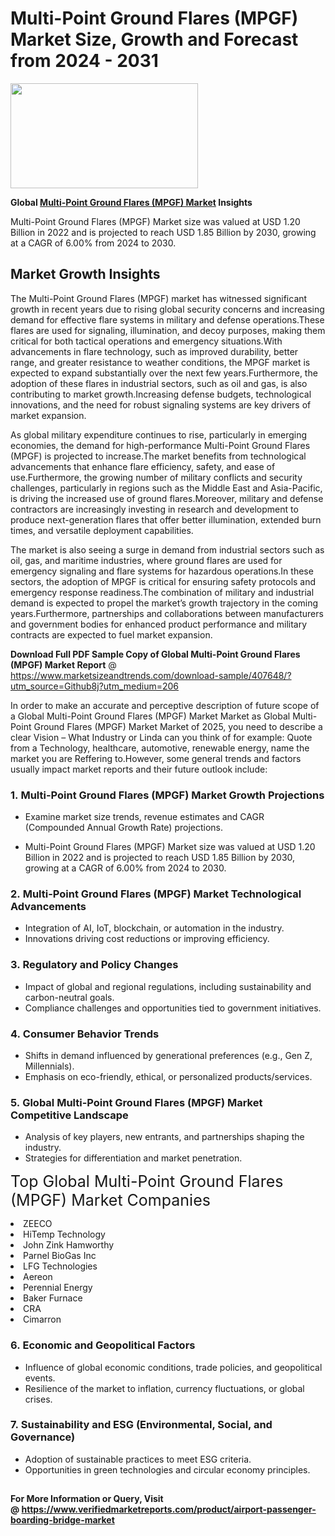 <H1>Multi-Point Ground Flares (MPGF) Market Size, Growth and Forecast from 2024 - 2031</H1><img class="aligncenter size-medium wp-image-584254" src="https://thirdeyenews.in/wp-content/uploads/2024/09/Global-Market-Research-300x168.jpeg" alt="" width="300" height="168" /><p><strong>Global&nbsp;<a href="https://www.marketsizeandtrends.com/download-sample/407648/?utm_source=Github8j?utm_medium=206">Multi-Point Ground Flares (MPGF) Market</a> Insights</strong></p><p>Multi-Point Ground Flares (MPGF) Market size was valued at USD 1.20 Billion in 2022 and is projected to reach USD 1.85 Billion by 2030, growing at a CAGR of 6.00% from 2024 to 2030.</p><p><h2>Market Growth Insights</h2> <p>The Multi-Point Ground Flares (MPGF) market has witnessed significant growth in recent years due to rising global security concerns and increasing demand for effective flare systems in military and defense operations.These flares are used for signaling, illumination, and decoy purposes, making them critical for both tactical operations and emergency situations.With advancements in flare technology, such as improved durability, better range, and greater resistance to weather conditions, the MPGF market is expected to expand substantially over the next few years.Furthermore, the adoption of these flares in industrial sectors, such as oil and gas, is also contributing to market growth.Increasing defense budgets, technological innovations, and the need for robust signaling systems are key drivers of market expansion.</p> <p>As global military expenditure continues to rise, particularly in emerging economies, the demand for high-performance Multi-Point Ground Flares (MPGF) is projected to increase.The market benefits from technological advancements that enhance flare efficiency, safety, and ease of use.Furthermore, the growing number of military conflicts and security challenges, particularly in regions such as the Middle East and Asia-Pacific, is driving the increased use of ground flares.Moreover, military and defense contractors are increasingly investing in research and development to produce next-generation flares that offer better illumination, extended burn times, and versatile deployment capabilities.</p> <p>The market is also seeing a surge in demand from industrial sectors such as oil, gas, and maritime industries, where ground flares are used for emergency signaling and flare systems for hazardous operations.In these sectors, the adoption of MPGF is critical for ensuring safety protocols and emergency response readiness.The combination of military and industrial demand is expected to propel the market’s growth trajectory in the coming years.Furthermore, partnerships and collaborations between manufacturers and government bodies for enhanced product performance and military contracts are expected to fuel market expansion.</p> <p><span class=""><strong>Download Full PDF Sample Copy of Global Multi-Point Ground Flares (MPGF) Market Report</strong> @ <a href="https://www.marketsizeandtrends.com/download-sample/407648/?utm_source=Github8j?utm_medium=206" target="_blank">https://www.marketsizeandtrends.com/download-sample/407648/?utm_source=Github8j?utm_medium=206</a></span></p><p>In order to make an accurate and perceptive description of future scope of a Global&nbsp;Multi-Point Ground Flares (MPGF) Market Market as Global&nbsp;Multi-Point Ground Flares (MPGF) Market Market of 2025, you need to describe a clear Vision &ndash; What Industry or Linda can you think of for example: Quote from a Technology, healthcare, automotive, renewable energy, name the market you are Reffering to.However, some general trends and factors usually impact market reports and their future outlook include:</p><h3>1.&nbsp;<strong>Multi-Point Ground Flares (MPGF) Market Growth Projections</strong></h3><ul><li>Examine market size trends, revenue estimates and CAGR (Compounded Annual Growth Rate) projections.</li><li><p>Multi-Point Ground Flares (MPGF) Market size was valued at USD 1.20 Billion in 2022 and is projected to reach USD 1.85 Billion by 2030, growing at a CAGR of 6.00% from 2024 to 2030.</p></li></ul><h3>2.&nbsp;<strong>Multi-Point Ground Flares (MPGF) Market Technological Advancements</strong></h3><ul><li>Integration of AI, IoT, blockchain, or automation in the industry.</li><li>Innovations driving cost reductions or improving efficiency.</li></ul><h3>3.&nbsp;<strong>Regulatory and Policy Changes</strong></h3><ul><li>Impact of global and regional regulations, including sustainability and carbon-neutral goals.</li><li>Compliance challenges and opportunities tied to government initiatives.</li></ul><h3>4.&nbsp;<strong>Consumer Behavior Trends</strong></h3><ul><li>Shifts in demand influenced by generational preferences (e.g., Gen Z, Millennials).</li><li>Emphasis on eco-friendly, ethical, or personalized products/services.</li></ul><h3>5.&nbsp;<strong>Global Multi-Point Ground Flares (MPGF) Market Competitive Landscape</strong></h3><ul><li>Analysis of key players, new entrants, and partnerships shaping the industry.</li><li>Strategies for differentiation and market penetration.</li></ul><p data-pm-slice="1 1 []"><span style="color: inherit; font-family: inherit; font-size: 25px;">Top Global Multi-Point Ground Flares (MPGF) Market Companies</span></p><div class="" data-test-id=""><p><li>ZEECO</li><li> HiTemp Technology</li><li> John Zink Hamworthy</li><li> Parnel BioGas Inc</li><li> LFG Technologies</li><li> Aereon</li><li> Perennial Energy</li><li> Baker Furnace</li><li> CRA</li><li> Cimarron</li></p></div><h3>6.&nbsp;<strong>Economic and Geopolitical Factors</strong></h3><ul><li>Influence of global economic conditions, trade policies, and geopolitical events.</li><li>Resilience of the market to inflation, currency fluctuations, or global crises.</li></ul><h3>7.&nbsp;<strong>Sustainability and ESG (Environmental, Social, and Governance)</strong></h3><ul><li>Adoption of sustainable practices to meet ESG criteria.</li><li>Opportunities in green technologies and circular economy principles.</li></ul><h2><strong style="font-size: 14px;">For More Information or Query, Visit @&nbsp;</strong><a style="background-color: #ffffff; font-size: 14px;" href="https://www.marketsizeandtrends.com/report/multi-point-ground-flares-mpgf-market/" target="_blank">https://www.verifiedmarketreports.com/product/airport-passenger-boarding-bridge-market</a></h2>